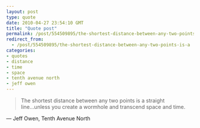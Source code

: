 ```yaml
---
layout: post
type: quote
date: 2010-04-27 23:54:10 GMT
title: "Quote post"
permalink: /post/554509895/the-shortest-distance-between-any-two-points-is-a
redirect_from: 
  - /post/554509895/the-shortest-distance-between-any-two-points-is-a
categories:
- quotes
- distance
- time
- space
- tenth avenue north
- jeff owen
---
```

<blockquote>The shortest distance between any two points is a straight line...unless you create a wormhole and transcend space and time.</blockquote>

 — Jeff Owen, Tenth Avenue North